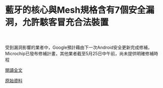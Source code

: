 # 藍牙的核心與Mesh規格含有7個安全漏洞，允許駭客冒充合法裝置

<!--more-->
<!--346-->
<br><br/>
受到漏洞影響的業者中，Google預計藉由下一次Android安全更新完成修補，Microchip已發布修補計畫，其他業者截至5月25日中午前，尚未提供明確修補時程

[閱讀全文](https://www.ithome.com.tw/news/144613?fbclid=IwAR29NQceqtUisCcWwAEKvl_8lzgZnZwoSQm7gsbNR-RoVM2vJgfgVPR7NTw)

[原始資料](https://www.bluetooth.com/learn-about-bluetooth/key-attributes/bluetooth-security/reporting-security/?fbclid=IwAR2BqQGFOpjuDXADxpoYzq_U8miez5bd35RpHqsJjjWuipD-r2RVIDnvXBk)
